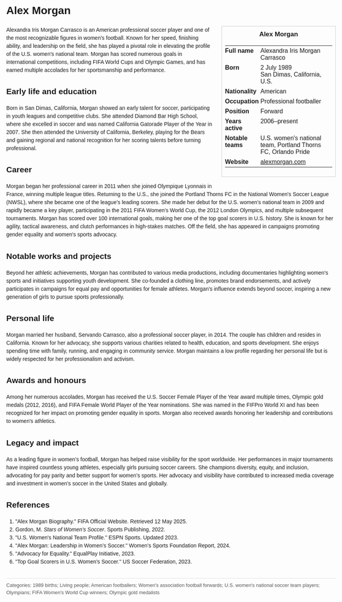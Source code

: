 <!DOCTYPE html>
<html>
<head>
  <title>Alex Morgan – Profile</title>
  <style>
    body { font-family: Arial, sans-serif; margin: 2rem auto; max-width: 960px; line-height: 1.5; }
    aside.infobox { float: right; width: 280px; margin: 0 0 1rem 1.5rem; border: 1px solid #ccc; padding: 0.5rem; font-size: 0.9rem; }
    aside.infobox h3 { text-align: center; margin-top: 0; }
    aside.infobox table { width: 100%; border-collapse: collapse; }
    aside.infobox td { padding: 0.25rem 0; vertical-align: top; }
    h1 { margin-top: 0; }
    footer.categories { font-size: 0.8rem; color: #555; border-top: 1px solid #ddd; padding-top: 0.5rem; margin-top: 2rem; }
  </style>
</head>
<body>
  <h1>Alex Morgan</h1>
  <aside class="infobox">
    <h3>Alex Morgan</h3>
    <table>
      <tr><td><strong>Full name</strong></td><td>Alexandra Iris Morgan Carrasco</td></tr>
      <tr><td><strong>Born</strong></td><td>2 July 1989<br>San Dimas, California, U.S.</td></tr>
      <tr><td><strong>Nationality</strong></td><td>American</td></tr>
      <tr><td><strong>Occupation</strong></td><td>Professional footballer</td></tr>
      <tr><td><strong>Position</strong></td><td>Forward</td></tr>
      <tr><td><strong>Years active</strong></td><td>2006–present</td></tr>
      <tr><td><strong>Notable teams</strong></td><td>U.S. women's national team, Portland Thorns FC, Orlando Pride</td></tr>
      <tr><td><strong>Website</strong></td><td><a href="https://alexmorgan.com">alexmorgan.com</a></td></tr>
    </table>
  </aside>
  <p>Alexandra Iris Morgan Carrasco is an American professional soccer player and one of the most recognizable figures in women's football. Known for her speed, finishing ability, and leadership on the field, she has played a pivotal role in elevating the profile of the U.S. women's national team. Morgan has scored numerous goals in international competitions, including FIFA World Cups and Olympic Games, and has earned multiple accolades for her sportsmanship and performance.</p>
  
  <h2>Early life and education</h2>
  <p>Born in San Dimas, California, Morgan showed an early talent for soccer, participating in youth leagues and competitive clubs. She attended Diamond Bar High School, where she excelled in soccer and was named California Gatorade Player of the Year in 2007. She then attended the University of California, Berkeley, playing for the Bears and gaining regional and national recognition for her scoring talents before turning professional.</p>
  
  <h2>Career</h2>
  <p>Morgan began her professional career in 2011 when she joined Olympique Lyonnais in France, winning multiple league titles. Returning to the U.S., she joined the Portland Thorns FC in the National Women's Soccer League (NWSL), where she became one of the league’s leading scorers. She made her debut for the U.S. women’s national team in 2009 and rapidly became a key player, participating in the 2011 FIFA Women's World Cup, the 2012 London Olympics, and multiple subsequent tournaments. Morgan has scored over 100 international goals, making her one of the top goal scorers in U.S. history. She is known for her agility, tactical awareness, and clutch performances in high-stakes matches. Off the field, she has appeared in campaigns promoting gender equality and women's sports advocacy.</p>
  
  <h2>Notable works and projects</h2>
  <p>Beyond her athletic achievements, Morgan has contributed to various media productions, including documentaries highlighting women’s sports and initiatives supporting youth development. She co-founded a clothing line, promotes brand endorsements, and actively participates in campaigns for equal pay and opportunities for female athletes. Morgan’s influence extends beyond soccer, inspiring a new generation of girls to pursue sports professionally.</p>
  
  <h2>Personal life</h2>
  <p>Morgan married her husband, Servando Carrasco, also a professional soccer player, in 2014. The couple has children and resides in California. Known for her advocacy, she supports various charities related to health, education, and sports development. She enjoys spending time with family, running, and engaging in community service. Morgan maintains a low profile regarding her personal life but is widely respected for her professionalism and activism.</p>
  
  <h2>Awards and honours</h2>
  <p>Among her numerous accolades, Morgan has received the U.S. Soccer Female Player of the Year award multiple times, Olympic gold medals (2012, 2016), and FIFA Female World Player of the Year nominations. She was named in the FIFPro World XI and has been recognized for her impact on promoting gender equality in sports. Morgan also received awards honoring her leadership and contributions to women's athletics.</p>
  
  <h2>Legacy and impact</h2>
  <p>As a leading figure in women’s football, Morgan has helped raise visibility for the sport worldwide. Her performances in major tournaments have inspired countless young athletes, especially girls pursuing soccer careers. She champions diversity, equity, and inclusion, advocating for pay parity and better support for women’s sports. Her advocacy and visibility have contributed to increased media coverage and investment in women’s soccer in the United States and globally.</p>
  
  <h2>References</h2>
  <ol>
    <li>"Alex Morgan Biography." FIFA Official Website. Retrieved 12 May 2025.</li>
    <li>Gordon, M. <i>Stars of Women’s Soccer</i>. Sports Publishing, 2022.</li>
    <li>"U.S. Women's National Team Profile." ESPN Sports. Updated 2023.</li>
    <li>"Alex Morgan: Leadership in Women’s Soccer." Women’s Sports Foundation Report, 2024.</li>
    <li>"Advocacy for Equality." EqualPlay Initiative, 2023.</li>
    <li>"Top Goal Scorers in U.S. Women’s Soccer." US Soccer Federation, 2023.</li>
  </ol>
  
  <footer class="categories">Categories: 1989 births; Living people; American footballers; Women's association football forwards; U.S. women's national soccer team players; Olympians; FIFA Women's World Cup winners; Olympic gold medalists</footer>
</body>
</html>